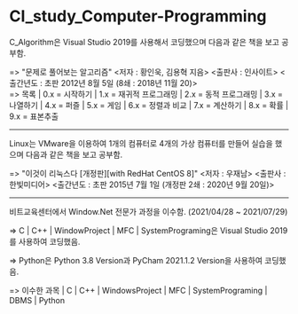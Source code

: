 # CI_study_Computer-Programming

C_Algorithm은 Visual Studio 2019를 사용해서 코딩했으며 다음과 같은 책을 보고 공부함.

=> "문제로 풀어보는 알고리즘" <저자 : 황인욱, 김용혁 지음> <출판사 : 인사이트> <출간년도 : 초판 2012년 8월 5일 (8쇄 : 2018년 11월 20)>\
=> 목록 | 0.x = 시작하기 | 1.x = 재귀적 프로그래밍 | 2.x = 동적 프로그래밍 | 3.x = 나열하기 | 4.x = 퍼즐 | 5.x = 게임 | 6.x = 정렬과 비교 | 7.x = 계산하기 | 8.x = 확률 | 9.x = 표본추출

----------------------------------------------------------------------------------------------------

Linux는 VMware을 이용하여 1개의 컴퓨터로 4개의 가상 컴퓨터를 만들어 실습을 했으며 다음과 같은 책을 보고 공부함.

=> "이것이 리눅스다 [개정판][with RedHat CentOS 8]" <저자 : 우재남> <출판사 : 한빛미디어> <출간년도 : 초판 2015년 7월 1일 (개정판 2쇄 : 2020년 9월 20일)>

----------------------------------------------------------------------------------------------------

비트교육센터에서 Window.Net 전문가 과정을 이수함. (2021/04/28 ~ 2021/07/29)

=> C | C++ | WindowProject | MFC | SystemPrograming은 Visual Studio 2019를 사용하여 코딩했음.

=> Python은 Python 3.8 Version과 PyCham 2021.1.2 Version을 사용하여 코딩했음.

=> 이수한 과목 | C | C++ | WindowsProject | MFC | SystemPrograming | DBMS | Python
